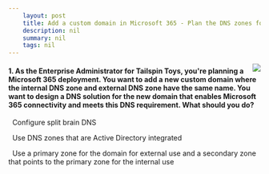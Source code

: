 ```yaml
---
    layout: post
    title: Add a custom domain in Microsoft 365 - Plan the DNS zones for a custom domain
    description: nil
    summary: nil
    tags: nil
---
```



 <a target="_blank" href="https://docs.microsoft.com/en-us/learn/modules/add-custom-domain-microsoft-365/3-plan-dns-zones-for/"><i class="fas fa-external-link-alt"></i> </a>
 <img align="right" src="https://docs.microsoft.com/en-us/learn/achievements/add-a-custom-domain-in-microsoft-365.svg">
####  1. As the Enterprise Administrator for Tailspin Toys, you're planning a Microsoft 365 deployment. You want to add a new custom domain where the internal DNS zone and external DNS zone have the same name. You want to design a DNS solution for the new domain that enables Microsoft 365 connectivity and meets this DNS requirement. What should you do?


<i class='fas fa-check-square' style='color: Dodgerblue;'></i> &nbsp;&nbsp;Configure split brain DNS

<i class='far fa-square'></i> &nbsp;&nbsp;Use DNS zones that are Active Directory integrated

<i class='far fa-square'></i> &nbsp;&nbsp;Use a primary zone for the domain for external use and a secondary zone that points to the primary zone for the internal use
<br />
<br />
<br />
